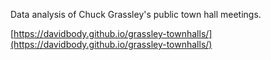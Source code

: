 Data analysis of Chuck Grassley's public town hall meetings.

[https://davidbody.github.io/grassley-townhalls/](https://davidbody.github.io/grassley-townhalls/)
